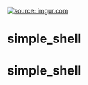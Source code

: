 <a href="https://imgur.com/tJA0FHf"><img src="https://i.imgur.com/tJA0FHf.png" title="source: imgur.com" /></a>

# simple_shell
# simple_shell
